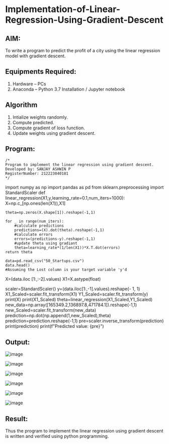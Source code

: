 # Implementation-of-Linear-Regression-Using-Gradient-Descent

## AIM:
To write a program to predict the profit of a city using the linear regression model with gradient descent.

## Equipments Required:
1. Hardware – PCs
2. Anaconda – Python 3.7 Installation / Jupyter notebook

## Algorithm
1. Intialize weights randomly.
2. Compute predicted.
3. Compute gradient of loss function.
4. Update weights using gradient descent.

## Program:
```
/*
Program to implement the linear regression using gradient descent.
Developed by: SANJAY ASHWIN P
RegisterNumber: 212223040181
*/
```

import numpy as np
import pandas as pd
from sklearn.preprocessing import StandardScaler
def linear_regression(X1,y,learning_rate=0.1,num_iters=1000):
    X=np.c_[np.ones(len(X1)),X1]
    
    theta=np.zeros(X.shape[1]).reshape(-1,1)
    
    for _ in range(num_iters):
        #calculate predictions
        predictions=(X).dot(theta).reshape(-1,1)
        #calculate errors
        errors=(predictions-y).reshape(-1,1)
        #update theta using gradiant
        theta=learning_rate*(1/len(X1))*X.T.dot(errors)
    return theta

    data=pd.read_csv("50_Startups.csv")
    data.head()   
    #Assuming the Lost column is your target variable 'y'd
X=(data.iloc [1:,:-2].values) 
X1=X.astype(float)

scaler=StandardScaler()
y=(data.iloc[1:,-1].values).reshape(- 1, 1) 
X1_Scaled=scaler.fit_transform(X1)
Y1_Scaled=scaler.fit_transform(y)
print(X)
print(X1_Scaled)
theta=linear_regression(X1_Scaled,Y1_Scaled)
new_data=np.array([165349.2,136897.8,471784.1]).reshape(-1,1)
new_Scaled=scaler.fit_transform(new_data)
prediction=np.dot(np.append(1,new_Scaled),theta)
prediction=prediction.reshape(-1,1)
pre=scaler.inverse_transform(prediction)
print(prediction)
print(f"Predicted value: {pre}")

## Output:
![image](https://github.com/sanjayashwinP/Implementation-of-Linear-Regression-Using-Gradient-Descent/assets/147473265/36f9a69f-f339-430a-b1aa-6e5472fd6699)

![image](https://github.com/sanjayashwinP/Implementation-of-Linear-Regression-Using-Gradient-Descent/assets/147473265/815d4160-1a96-4ee8-9a5b-f4096880ae90)

![image](https://github.com/sanjayashwinP/Implementation-of-Linear-Regression-Using-Gradient-Descent/assets/147473265/2f8f4e23-6cc9-434c-9753-d0b40d862f20) 

![image](https://github.com/sanjayashwinP/Implementation-of-Linear-Regression-Using-Gradient-Descent/assets/147473265/b7f72898-1a9b-4a88-9836-b36fbf363e60)

![image](https://github.com/sanjayashwinP/Implementation-of-Linear-Regression-Using-Gradient-Descent/assets/147473265/43c1de1d-955d-4a40-a852-2863fb2c1fad)

![image](https://github.com/sanjayashwinP/Implementation-of-Linear-Regression-Using-Gradient-Descent/assets/147473265/8a0eb588-5ba3-48b6-8236-d7a69318173e)






## Result:
Thus the program to implement the linear regression using gradient descent is written and verified using python programming.
